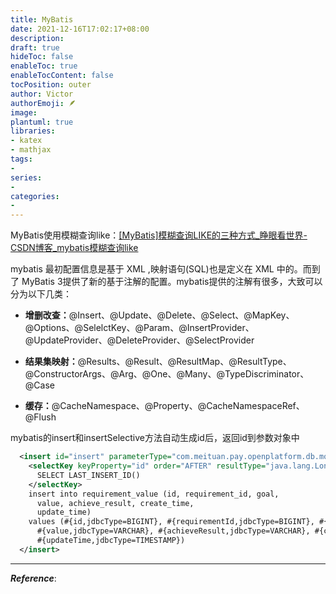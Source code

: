 ```yaml
---
title: MyBatis
date: 2021-12-16T17:02:17+08:00
description:
draft: true
hideToc: false
enableToc: true
enableTocContent: false
tocPosition: outer
author: Victor
authorEmoji: 🪶
image:
plantuml: true
libraries:
- katex
- mathjax
tags:
-
series:
-
categories:
-
---
```






MyBatis使用模糊查询like：[[MyBatis]模糊查询LIKE的三种方式_睁眼看世界-CSDN博客_mybatis模糊查询like](https://blog.csdn.net/why15732625998/article/details/79081146)



mybatis 最初配置信息是基于 XML ,映射语句(SQL)也是定义在 XML 中的。而到了 MyBatis 3提供了新的基于注解的配置。mybatis提供的注解有很多，大致可以分为以下几类： 

- **增删改查：**@Insert、@Update、@Delete、@Select、@MapKey、@Options、@SelelctKey、@Param、@InsertProvider、@UpdateProvider、@DeleteProvider、@SelectProvider 
- **结果集映射：**@Results、@Result、@ResultMap、@ResultType、@ConstructorArgs、@Arg、@One、@Many、@TypeDiscriminator、@Case 

- **缓存：**@CacheNamespace、@Property、@CacheNamespaceRef、@Flush 













mybatis的insert和insertSelective方法自动生成id后，返回id到参数对象中

```xml
  <insert id="insert" parameterType="com.meituan.pay.openplatform.db.model.RequirementValueDO">
    <selectKey keyProperty="id" order="AFTER" resultType="java.lang.Long">
      SELECT LAST_INSERT_ID()
    </selectKey>
    insert into requirement_value (id, requirement_id, goal, 
      value, achieve_result, create_time, 
      update_time)
    values (#{id,jdbcType=BIGINT}, #{requirementId,jdbcType=BIGINT}, #{goal,jdbcType=VARCHAR}, 
      #{value,jdbcType=VARCHAR}, #{achieveResult,jdbcType=VARCHAR}, #{createTime,jdbcType=TIMESTAMP}, 
      #{updateTime,jdbcType=TIMESTAMP})
  </insert>
```





---

***Reference***:


